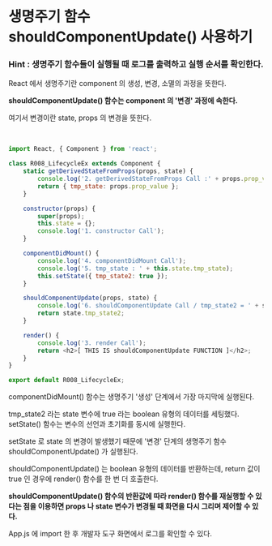 # 생명주기 함수 shouldComponentUpdate() 사용하기

### Hint : 생명주기 함수들이 실행될 때 로그를 출력하고 실행 순서를 확인한다.

React 에서 생명주기란 component 의 생성, 변경, 소멸의 과정을 뜻한다.

**shouldComponentUpdate() 함수는 component 의 '변경' 과정에 속한다.**

여기서 변경이란 state, props 의 변경을 뜻한다.

<br>

```js
import React, { Component } from 'react';

class R008_LifecycleEx extends Component {
    static getDerivedStateFromProps(props, state) {
        console.log('2. getDerivedStateFromProps Call :' + props.prop_value);
        return { tmp_state: props.prop_value };
    }

    constructor(props) {
        super(props);
        this.state = {};
        console.log('1. constructor Call');
    }

    componentDidMount() {
        console.log('4. componentDidMount Call');
        console.log('5. tmp_state : ' + this.state.tmp_state);
        this.setState({ tmp_state2: true });
    }

    shouldComponentUpdate(props, state) {
        console.log('6. shouldComponentUpdate Call / tmp_state2 = ' + state.tmp_state2);
        return state.tmp_state2;
    }

    render() {
        console.log('3. render Call');
        return <h2>[ THIS IS shouldComponentUpdate FUNCTION ]</h2>;
    }
}

export default R008_LifecycleEx;
```

componentDidMount() 함수는 생명주기 '생성' 단계에서 가장 마지막에 실행된다.

tmp_state2 라는 state 변수에 true 라는 boolean 유형의 데이터를 세팅했다. setState() 함수는 변수의 선언과 초기화를 동시에 실행한다.

setState 로 state 의 변경이 발생했기 때문에 '변경' 단계의 생명주기 함수 shouldComponentUpdate() 가 실행된다.

shouldComponentUpdate() 는 boolean 유형의 데이터를 반환하는데, return 값이 true 인 경우에 render() 함수를 한 번 더 호출한다.

**shouldComponentUpdate() 함수의 반환값에 따라 render() 함수를 재실행할 수 있다는 점을 이용하면 props 나 state 변수가 변경될 때 화면을 다시 그리며 제어할 수 있다.**

App.js 에 import 한 후 개발자 도구 화면에서 로그를 확인할 수 있다.

